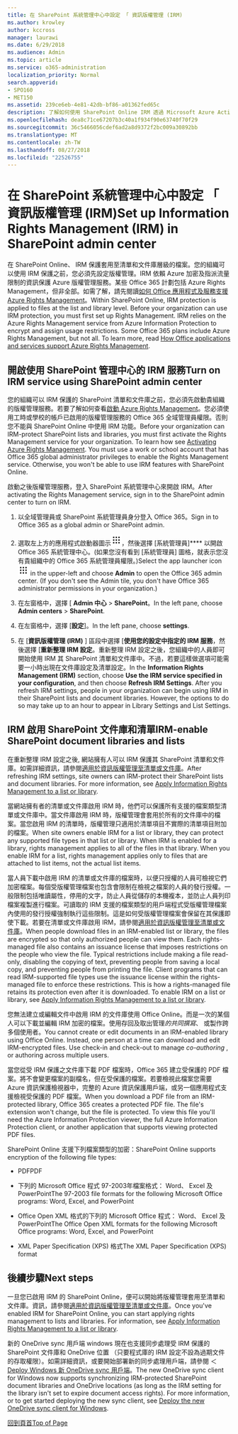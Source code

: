 ```yaml
---
title: 在 SharePoint 系統管理中心中設定 「 資訊版權管理 (IRM)
ms.author: krowley
author: kccross
manager: laurawi
ms.date: 6/29/2018
ms.audience: Admin
ms.topic: article
ms.service: o365-administration
localization_priority: Normal
search.appverid:
- SPO160
- MET150
ms.assetid: 239ce6eb-4e81-42db-bf86-a01362fed65c
description: 了解如何使用 SharePoint Online IRM 透過 Microsoft Azure Active Directory Rights Management Services (RMS) 來保護 SharePoint 清單和文件庫。
ms.openlocfilehash: dea8c71ce67207b3c40a1f934f90e63740f70f29
ms.sourcegitcommit: 36c5466056cdef6ad2a8d9372f2bc009a30892bb
ms.translationtype: MT
ms.contentlocale: zh-TW
ms.lasthandoff: 08/27/2018
ms.locfileid: "22526755"
---
```

# <a name="set-up-information-rights-management-irm-in-sharepoint-admin-center"></a><span data-ttu-id="d42e4-103">在 SharePoint 系統管理中心中設定 「 資訊版權管理 (IRM)</span><span class="sxs-lookup"><span data-stu-id="d42e4-103">Set up Information Rights Management (IRM) in SharePoint admin center</span></span>

<span data-ttu-id="d42e4-p101">在 SharePoint Online、 IRM 保護套用至清單和文件庫層級的檔案。您的組織可以使用 IRM 保護之前，您必須先設定版權管理。IRM 依賴 Azure 加密及指派流量限制的資訊保護 Azure 版權管理服務。某些 Office 365 計劃包括 Azure Rights Management，但非全部。如需了解，請先閱讀[如何 Office 應用程式及服務支援 Azure Rights Management](https://docs.microsoft.com/azure/information-protection/understand-explore/office-apps-services-support)。</span><span class="sxs-lookup"><span data-stu-id="d42e4-p101">Within SharePoint Online, IRM protection is applied to files at the list and library level. Before your organization can use IRM protection, you must first set up Rights Management. IRM relies on the Azure Rights Management service from Azure Information Protection to encrypt and assign usage restrictions. Some Office 365 plans include Azure Rights Management, but not all. To learn more, read [How Office applications and services support Azure Rights Management](https://docs.microsoft.com/azure/information-protection/understand-explore/office-apps-services-support).</span></span>
  
## <a name="turn-on-irm-service-using-sharepoint-admin-center"></a><span data-ttu-id="d42e4-109">開啟使用 SharePoint 管理中心的 IRM 服務</span><span class="sxs-lookup"><span data-stu-id="d42e4-109">Turn on IRM service using SharePoint admin center</span></span>

<span data-ttu-id="d42e4-p102">您的組織可以 IRM 保護的 SharePoint 清單和文件庫之前，您必須先啟動貴組織的版權管理服務。若要了解如何查看[啟動 Azure Rights Management](https://docs.microsoft.com/information-protection/deploy-use/activate-service)。您必須使用工時或學校的帳戶已啟用的版權管理服務的 Office 365 全域管理員權限。否則您不能與 SharePoint Online 中使用 IRM 功能。</span><span class="sxs-lookup"><span data-stu-id="d42e4-p102">Before your organization can IRM-protect SharePoint lists and libraries, you must first activate the Rights Management service for your organization. To learn how see [Activating Azure Rights Management](https://docs.microsoft.com/information-protection/deploy-use/activate-service). You must use a work or school account that has Office 365 global administrator privileges to enable the Rights Management service. Otherwise, you won't be able to use IRM features with SharePoint Online.</span></span>
  
<span data-ttu-id="d42e4-114">啟動之後版權管理服務，登入 SharePoint 系統管理中心來開啟 IRM。</span><span class="sxs-lookup"><span data-stu-id="d42e4-114">After activating the Rights Management service, sign in to the SharePoint admin center to turn on IRM.</span></span>
  
1. <span data-ttu-id="d42e4-115">以全域管理員或 SharePoint 系統管理員身分登入 Office 365。</span><span class="sxs-lookup"><span data-stu-id="d42e4-115">Sign in to Office 365 as a global admin or SharePoint admin.</span></span>
    
2. <span data-ttu-id="d42e4-p103">選取左上方的應用程式啟動器圖示![Office 365 中的應用程式啟動器圖示](media/e5aee650-c566-4100-aaad-4cc2355d909f.png)，然後選擇 [系統管理員]**** 以開啟 Office 365 系統管理中心。(如果您沒有看到 [系統管理員] 圖格，就表示您沒有貴組織中的 Office 365 系統管理員權限。)</span><span class="sxs-lookup"><span data-stu-id="d42e4-p103">Select the app launcher icon ![The app launcher icon in Office 365](media/e5aee650-c566-4100-aaad-4cc2355d909f.png) in the upper-left and choose **Admin** to open the Office 365 admin center. (If you don't see the Admin tile, you don't have Office 365 administrator permissions in your organization.)</span></span> 
    
3. <span data-ttu-id="d42e4-118">在左窗格中，選擇 [ **Admin 中心** \> **SharePoint**。</span><span class="sxs-lookup"><span data-stu-id="d42e4-118">In the left pane, choose **Admin centers** \> **SharePoint**.</span></span>
    
4. <span data-ttu-id="d42e4-119">在左窗格中，選擇 [**設定**]。</span><span class="sxs-lookup"><span data-stu-id="d42e4-119">In the left pane, choose **settings**.</span></span>
    
5. <span data-ttu-id="d42e4-p104">在 [**資訊版權管理 (IRM)** ] 區段中選擇 [**使用您的設定中指定的 IRM 服務**，然後選擇 [**重新整理 IRM 設定**。重新整理 IRM 設定之後，您組織中的人員即可開始使用 IRM 其 SharePoint 清單和文件庫中。不過，若要這樣做選項可能需要一小時出現在文件庫設定及清單設定。</span><span class="sxs-lookup"><span data-stu-id="d42e4-p104">In the **Information Rights Management (IRM)** section, choose **Use the IRM service specified in your configuration**, and then choose **Refresh IRM Settings**. After you refresh IRM settings, people in your organization can begin using IRM in their SharePoint lists and document libraries. However, the options to do so may take up to an hour to appear in Library Settings and List Settings.</span></span>
    
## <a name="irm-enable-sharepoint-document-libraries-and-lists"></a><span data-ttu-id="d42e4-123">IRM 啟用 SharePoint 文件庫和清單</span><span class="sxs-lookup"><span data-stu-id="d42e4-123">IRM-enable SharePoint document libraries and lists</span></span>
<span data-ttu-id="d42e4-124"><a name="__toc220831191"> </a></span><span class="sxs-lookup"><span data-stu-id="d42e4-124"></span></span>

<span data-ttu-id="d42e4-p105">在重新整理 IRM 設定之後, 網站擁有人可以 IRM 保護其 SharePoint 清單和文件庫。如需詳細資訊，請參閱[適用於資訊版權管理至清單或文件庫](apply-irm-to-a-list-or-library.md)。</span><span class="sxs-lookup"><span data-stu-id="d42e4-p105">After refreshing IRM settings, site owners can IRM-protect their SharePoint lists and document libraries. For more information, see [Apply Information Rights Management to a list or library](apply-irm-to-a-list-or-library.md).</span></span>
  
<span data-ttu-id="d42e4-p106">當網站擁有者的清單或文件庫啟用 IRM 時，他們可以保護所有支援的檔案類型清單或文件庫中。當文件庫啟用 IRM 時，版權管理會套用於所有的文件庫中的檔案。當您啟用 IRM 的清單時，版權管理只適用於清單項目不實際的清單項目附加的檔案。</span><span class="sxs-lookup"><span data-stu-id="d42e4-p106">When site owners enable IRM for a list or library, they can protect any supported file types in that list or library. When IRM is enabled for a library, rights management applies to all of the files in that library. When you enable IRM for a list, rights management applies only to files that are attached to list items, not the actual list items.</span></span>
  
<span data-ttu-id="d42e4-p107">當人員下載中啟用 IRM 的清單或文件庫的檔案時，以便只授權的人員可檢視它們加密檔案。每個受版權管理檔案也包含會限制在檢視之檔案的人員的發行授權。一般限制包括唯讀屬性，停用的文字，防止人員從儲存的本機複本，並防止人員列印檔案複製進行檔案。可讀取的 IRM 支援的檔案類型的用戶端程式受版權管理檔案內使用的發行授權強制執行這些限制。這是如何受版權管理檔案會保留在其保護即使下載。若要在清單或文件庫啟用 IRM，請參閱[適用於資訊版權管理至清單或文件庫](apply-irm-to-a-list-or-library.md)。</span><span class="sxs-lookup"><span data-stu-id="d42e4-p107">When people download files in an IRM-enabled list or library, the files are encrypted so that only authorized people can view them. Each rights-managed file also contains an issuance license that imposes restrictions on the people who view the file. Typical restrictions include making a file read-only, disabling the copying of text, preventing people from saving a local copy, and preventing people from printing the file. Client programs that can read IRM-supported file types use the issuance license within the rights-managed file to enforce these restrictions. This is how a rights-managed file retains its protection even after it is downloaded. To enable IRM on a list or library, see [Apply Information Rights Management to a list or library](apply-irm-to-a-list-or-library.md).</span></span>
  
<span data-ttu-id="d42e4-p108">您無法建立或編輯文件中啟用 IRM 的文件庫使用 Office Online。而是一次的某個人可以下載並編輯 IRM 加密的檔案。使用存回及取出管理*的共同撰寫*、 或製作跨多個使用者。</span><span class="sxs-lookup"><span data-stu-id="d42e4-p108">You cannot create or edit documents in an IRM-enabled library using Office Online. Instead, one person at a time can download and edit IRM-encrypted files. Use check-in and check-out to manage  *co-authoring*  , or authoring across multiple users.</span></span> 
  
<span data-ttu-id="d42e4-p109">當您從受 IRM 保護之文件庫下載 PDF 檔案時，Office 365 建立受保護的 PDF 檔案。將不會變更檔案的副檔名，但在受保護的檔案。若要檢視此檔案您需要 Azure 資訊保護檢視器中，完整的 Azure 資訊保護用戶端，或另一個應用程式支援檢視受保護的 PDF 檔案。</span><span class="sxs-lookup"><span data-stu-id="d42e4-p109">When you download a PDF file from an IRM-protected library, Office 365 creates a protected PDF file. The file's extension won't change, but the file is protected. To view this file you'll need the Azure Information Protection viewer, the full Azure Information Protection client, or another application that supports viewing protected PDF files.</span></span> 
  
<span data-ttu-id="d42e4-142">SharePoint Online 支援下列檔案類型的加密：</span><span class="sxs-lookup"><span data-stu-id="d42e4-142">SharePoint Online supports encryption of the following file types:</span></span>
  
- <span data-ttu-id="d42e4-143">PDF</span><span class="sxs-lookup"><span data-stu-id="d42e4-143">PDF</span></span>
    
- <span data-ttu-id="d42e4-144">下列的 Microsoft Office 程式 97-2003年檔案格式： Word、 Excel 及 PowerPoint</span><span class="sxs-lookup"><span data-stu-id="d42e4-144">The 97-2003 file formats for the following Microsoft Office programs: Word, Excel, and PowerPoint</span></span>
    
- <span data-ttu-id="d42e4-145">Office Open XML 格式的下列的 Microsoft Office 程式： Word、 Excel 及 PowerPoint</span><span class="sxs-lookup"><span data-stu-id="d42e4-145">The Office Open XML formats for the following Microsoft Office programs: Word, Excel, and PowerPoint</span></span>
    
- <span data-ttu-id="d42e4-146">XML Paper Specification (XPS) 格式</span><span class="sxs-lookup"><span data-stu-id="d42e4-146">The XML Paper Specification (XPS) format</span></span>
    
## <a name="next-steps"></a><span data-ttu-id="d42e4-147">後續步驟</span><span class="sxs-lookup"><span data-stu-id="d42e4-147">Next steps</span></span>
<span data-ttu-id="d42e4-148"><a name="__toc220831191"> </a></span><span class="sxs-lookup"><span data-stu-id="d42e4-148"></span></span>

<span data-ttu-id="d42e4-p110">一旦您已啟用 IRM 的 SharePoint Online，便可以開始將版權管理套用至清單和文件庫。資訊，請參閱[適用於資訊版權管理至清單或文件庫](apply-irm-to-a-list-or-library.md)。</span><span class="sxs-lookup"><span data-stu-id="d42e4-p110">Once you've enabled IRM for SharePoint Online, you can start applying rights management to lists and libraries. For information, see [Apply Information Rights Management to a list or library](apply-irm-to-a-list-or-library.md).</span></span>
  
<span data-ttu-id="d42e4-p111">新的 OneDrive sync 用戶端 windows 現在也支援同步處理受 IRM 保護的 SharePoint 文件庫和 OneDrive 位置 （只要程式庫的 IRM 設定不設為過期文件的存取權限）。如需詳細資訊，或要開始部署新的同步處理用戶端，請參閱 ＜ [Deploy Windows 新 OneDrive sync 用戶端](https://support.office.com/article/3f3a511c-30c6-404a-98bf-76f95c519668)。</span><span class="sxs-lookup"><span data-stu-id="d42e4-p111">The new OneDrive sync client for Windows now supports synchronizing IRM-protected SharePoint document libraries and OneDrive locations (as long as the IRM setting for the library isn't set to expire document access rights). For more information, or to get started deploying the new sync client, see [Deploy the new OneDrive sync client for Windows](https://support.office.com/article/3f3a511c-30c6-404a-98bf-76f95c519668).</span></span>
  
[<span data-ttu-id="d42e4-153">回到頁首</span><span class="sxs-lookup"><span data-stu-id="d42e4-153">Top of Page</span></span>](set-up-irm-in-sp-admin-center.md#__top)
  

